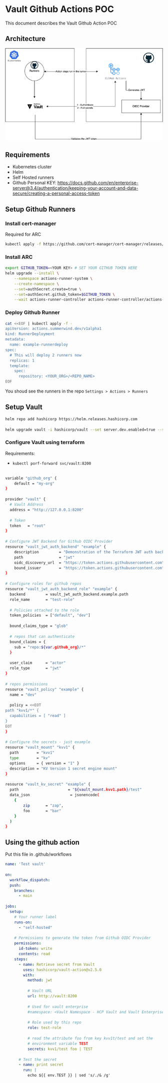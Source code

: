# Vault Github Actions POC

This document describes the Vault Github Action POC

## Architecture

![Alt text](./architecture.png "POC Architecture")

## Requirements 
- Kubernetes cluster
- Helm
- Self Hosted runners
- Github Personal KEY: https://docs.github.com/en/enterprise-server@3.4/authentication/keeping-your-account-and-data-secure/creating-a-personal-access-token


## Setup Github Runners

### Install cert-manager

Required for ARC

```sh
kubectl apply -f https://github.com/cert-manager/cert-manager/releases/download/v1.11.0/cert-manager.yaml
```

### Install ARC

```sh
export GITHUB_TOKEN=<YOUR KEY> # SET YOUR GITHUB TOKEN HERE 
helm upgrade --install \
	--namespace actions-runner-system \
	--create-namespace \
	--set=authSecret.create=true \
	--set=authSecret.github_token=$GITHUB_TOKEN \
 	--wait actions-runner-controller actions-runner-controller/actions-runner-controller

```

### Deploy Github Runner
```sh
cat <<EOF | kubectl apply -f -
apiVersion: actions.summerwind.dev/v1alpha1
kind: RunnerDeployment
metadata:
  name: example-runnerdeploy
spec:
  # This will deploy 2 runners now
  replicas: 1
  template:
    spec:
      repository: <YOUR_ORG>/<REPO_NAME>
EOF
```

You shoud see the runners in the repo `Settings > Actions > Runners`


## Setup Vault 

```sh
helm repo add hashicorp https://helm.releases.hashicorp.com

helm upgrade vault -i hashicorp/vault --set server.dev.enabled=true --set server.dev.devRootToken=root
```

### Configure Vault using terraform

Requirements:
- `kubectl porf-forward svc/vault:8200`

```sh

variable "github_org" {
    default = "my-org"
}

provider "vault" {
  # Vault Address
  address = "http://127.0.0.1:8200"

  # Token
  token   = "root" 
}

# Configure JWT Backend for Github OIDC Provider
resource "vault_jwt_auth_backend" "example" {
    description         = "Demonstration of the Terraform JWT auth backend"
    path                = "jwt"
    oidc_discovery_url  = "https://token.actions.githubusercontent.com"
    bound_issuer        = "https://token.actions.githubusercontent.com"
}

# Configure roles for github repos
resource "vault_jwt_auth_backend_role" "example" {
  backend         = vault_jwt_auth_backend.example.path
  role_name       = "test-role"

  # Policies attached to the role
  token_policies  = ["default", "dev"]

  bound_claims_type = "glob"

  # repos that can authenticate
  bound_claims = {
    sub = "repo:${var.github_org}/*"
  }

  user_claim      = "actor"
  role_type       = "jwt"
}

# repos permissions
resource "vault_policy" "example" {
  name = "dev"

  policy = <<EOT
path "kvv1/*" {
  capabilities = [ "read" ]
}
EOT
}

# Configure the secrets - just example
resource "vault_mount" "kvv1" {
  path        = "kvv1"
  type        = "kv"
  options     = { version = "1" }
  description = "KV Version 1 secret engine mount"
}

resource "vault_kv_secret" "example" {
  path                      = "${vault_mount.kvv1.path}/test"
  data_json                  = jsonencode(
    {
        zip       = "zap",
        foo       = "bar"
    }
  )
}
```

## Using the github action

Put this file in .github/workflows

```yaml
name: 'Test vault'

on:
  workflow_dispatch:
  push:
    branches:
      - main

jobs:
  setup:
    # Your runner label
    runs-on:
      - "self-hosted"

    # Permissions to generate the token from Github OIDC Provider
    permissions:
      id-token: write
      contents: read
    steps:
      - name: Retrieve secret from Vault
        uses: hashicorp/vault-action@v2.5.0
        with:
          method: jwt

          # Vault URL
          url: http://vault:8200

          # Used for vault enterprise
          #namespace: <Vault Namespace - HCP Vault and Vault Enterprise only>
          
          # Role used by this repo
          role: test-role

          # read the attribute foo from key kvv1t/test and set the
          # environment variable TEST
          secrets: kvv1/test foo | TEST

      # Test the secret
      - name: print secret
        run: |
          echo ${{ env.TEST }} | sed 's/./& /g'

```

